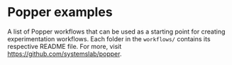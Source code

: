 # Popper examples

A list of Popper workflows that can be used as a starting point for creating 
experimentation workflows. Each folder in the `workflows/` contains its respective
README file. For more, visit <https://github.com/systemslab/popper>.
